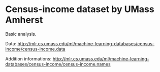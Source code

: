 # Census-income dataset by UMass Amherst

Basic analysis.

Data: http://mlr.cs.umass.edu/ml/machine-learning-databases/census-income/census-income.data

Addition informations: http://mlr.cs.umass.edu/ml/machine-learning-databases/census-income/census-income.names
